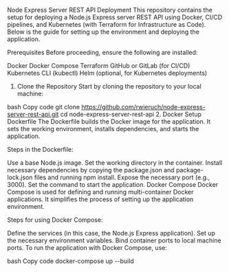 Node Express Server REST API Deployment
This repository contains the setup for deploying a Node.js Express server REST API using Docker, CI/CD pipelines, and Kubernetes (with Terraform for Infrastructure as Code). Below is the guide for setting up the environment and deploying the application.

Prerequisites
Before proceeding, ensure the following are installed:

Docker
Docker Compose
Terraform
GitHub or GitLab (for CI/CD)
Kubernetes CLI (kubectl)
Helm (optional, for Kubernetes deployments)
1. Clone the Repository
Start by cloning the repository to your local machine:

bash
Copy code
git clone https://github.com/rwieruch/node-express-server-rest-api.git
cd node-express-server-rest-api
2. Docker Setup
Dockerfile
The Dockerfile builds the Docker image for the application. It sets the working environment, installs dependencies, and starts the application.

Steps in the Dockerfile:

Use a base Node.js image.
Set the working directory in the container.
Install necessary dependencies by copying the package.json and package-lock.json files and running npm install.
Expose the necessary port (e.g., 3000).
Set the command to start the application.
Docker Compose
Docker Compose is used for defining and running multi-container Docker applications. It simplifies the process of setting up the application environment.

Steps for using Docker Compose:

Define the services (in this case, the Node.js Express application).
Set up the necessary environment variables.
Bind container ports to local machine ports.
To run the application with Docker Compose, use:

bash
Copy code
docker-compose up --build
